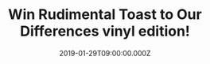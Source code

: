 ---
campaign-uuid: "c-5f05bb10-a639-4d20-905f-ae4dd6319ffd"
type: "Competition"
category: "Music"
date: "2019-01-29T09:00:00.000Z"
end-date: "2019-03-01T23:59:00.000Z"
disable-form: false
is_promoted: false
has_entry_page: true
title: "Win Rudimental Toast to Our Differences vinyl edition!"
competition-description: "<p>Written as an emphatic celebration of difference and\
  \ a coming together of cultures, styles and sounds, ‘Toast To Our Differences’ is\
  \ the product of the band’s past three years of work and boasts an extraordinary\
  \ list of collaborators that can now be revealed in full. Major Lazer, Jess Glyne,\
  \ Rita Ora… are some of the greatest artist you could find and this incredible vinyl\
  \ from Rudimental.</p>\r\n<p>Want to listen to it now? Click below for a chance\
  \ to win.</p>"
hero-header: "Win Rudimental Toast to Our Differences vinyl edition!"
terms-confirmation: "N/A"
banner-img: "https://assets.expresslyapp.com/asset-0b474084-4418-4d83-ba4a-31af479ea829.jpg"
logo-left-href: "aaa.nme.com"
logo-left-image: "https://assets.expresslyapp.com/asset-3b2fb4a4-d3bb-4b80-a7bd-b1799f5d46a3.jpg"
logo-left-title: "NME AAA"
bg-image-hero: "https://assets.expresslyapp.com/asset-2707f2c9-fcfa-429b-85fa-df82a5552576.jpg"
bg-image-first: "https://assets.expresslyapp.com/asset-923f0f75-6bd0-4026-91bf-b320f60c4d31.jpg"
section1-content: "<p>Tom Walker turns in a stunning vocal on catchy, wholesome ballad,\
  \ ‘Walk Alone’, emerging vocalists like Maleek Berry and RAYE come together on the\
  \ sparkling ‘1x1’ and rising singer-songwriter Dan Caplen shines on #1 smash, ‘\
  These Days’, alongside Jess Glynne and Macklemore. Latest album single ‘Let Me Live’\
  \ also features vocals from Ladysmith Black Mambazo, an incomparable x5 time Grammy-winning\
  \ South African male choral group, and hotly-tipped soul singer, Yebba, who has\
  \ been heavily co-signed by global stars like Ed Sheeran and Sam Smith.</p>\r\n\
  <p>Tour de force rapper Stefflon Don and BBC Sound Poll winner Ray BLK make waves\
  \ on the powerful ‘Scared Of Love’, Rita Ora excels on the sleek, shimmering ‘Summer\
  \ Love’ and enigmatic rapper Kojey Radical and Kabaka Pyramid spar on ‘No Pain’\
  , further showcasing the breadth and diversity of talent Rudimental showcase right\
  \ across ‘Toast To Our Differences’.</p>\r\n<p>Further features on the album include;\
  \ Chronixx, Eli Ingram, Hak Baker, Maverick Sabre, OLIVIA, Protoje, Shungudzo, Kevin\
  \ Garrett & Raphaella and many more for you to discover! Enter the form below for\
  \ a chance to win and it could be coming home with you</p>"
entry-title: "Win Rudimental Toast to Our Differences vinyl edition!"
entry-content: "Enter the draw to win Rudimental Toast to Our Differences vinyl edition!\r\
  \nby completing the form below before 23:59 on 1st of March 2019."
has-winner: false
prize-description: "Rudimental Toast to Our Differences vinyl edition."
special-conditions: "Multiple entries are allowed up to one every day\r\nThis competition\
  \ is also available on: http://club.expressly.io/competitons/\r\nrudimental-toast-to-our-differences-vinyl"
country-restrictions:
- "GB"
---